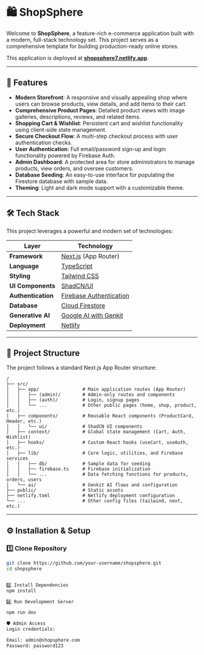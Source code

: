 # 🛍️ ShopSphere

Welcome to **ShopSphere**, a feature-rich e-commerce application built with a modern, full-stack technology set. This project serves as a comprehensive template for building production-ready online stores.

This application is deployed at **[shopsphere7.netlify.app](https://shopsphere7.netlify.app/)**.

---

## 🚀 Features

-   **Modern Storefront**: A responsive and visually appealing shop where users can browse products, view details, and add items to their cart.
-   **Comprehensive Product Pages**: Detailed product views with image galleries, descriptions, reviews, and related items.
-   **Shopping Cart & Wishlist**: Persistent cart and wishlist functionality using client-side state management.
-   **Secure Checkout Flow**: A multi-step checkout process with user authentication checks.
-   **User Authentication**: Full email/password sign-up and login functionality powered by Firebase Auth.
-   **Admin Dashboard**: A protected area for store administrators to manage products, view orders, and oversee customers.
-   **Database Seeding**: An easy-to-use interface for populating the Firestore database with sample data.
-   **Theming**: Light and dark mode support with a customizable theme.

---

## 🛠️ Tech Stack

This project leverages a powerful and modern set of technologies:

| Layer              | Technology                                                                |
| ------------------ | ------------------------------------------------------------------------- |
| **Framework**      | [Next.js](https://nextjs.org/) (App Router)                               |
| **Language**       | [TypeScript](https://www.typescriptlang.org/)                             |
| **Styling**        | [Tailwind CSS](https://tailwindcss.com/)                                  |
| **UI Components**  | [ShadCN/UI](https://ui.shadcn.com/)                                       |
| **Authentication** | [Firebase Authentication](https://firebase.google.com/docs/auth)          |
| **Database**       | [Cloud Firestore](https://firebase.google.com/docs/firestore)             |
| **Generative AI**  | [Google AI with Genkit](https://firebase.google.com/docs/genkit)          |
| **Deployment**     | [Netlify](https://www.netlify.com/)                                       |

---

## 📂 Project Structure

The project follows a standard Next.js App Router structure:

```
/
├── src/
│   ├── app/                # Main application routes (App Router)
│   │   ├── (admin)/        # Admin-only routes and components
│   │   ├── (auth)/         # Login, signup pages
│   │   └── ...             # Other public pages (home, shop, product, etc.)
│   ├── components/         # Reusable React components (ProductCard, Header, etc.)
│   │   └── ui/             # ShadCN UI components
│   ├── context/            # Global state management (Cart, Auth, Wishlist)
│   ├── hooks/              # Custom React hooks (useCart, useAuth, etc.)
│   ├── lib/                # Core logic, utilities, and Firebase services
│   │   ├── db/             # Sample data for seeding
│   │   ├── firebase.ts     # Firebase initialization
│   │   └── ...             # Data fetching functions for products, orders, users
│   └── ai/                 # Genkit AI flows and configuration
├── public/                 # Static assets
├── netlify.toml            # Netlify deployment configuration
└── ...                     # Other config files (tailwind, next, etc.)
```

---

## ⚙️ Installation & Setup

### 1️⃣ Clone Repository
```bash
git clone https://github.com/your-username/shopsphere.git
cd shopsphere


2️⃣ Install Dependencies
npm install

4️⃣ Run Development Server

npm run dev

🛡 Admin Access
Login credentials:

Email: admin@shopsphere.com
Password: password123

